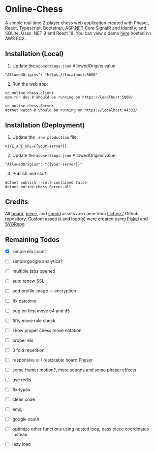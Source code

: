 # Online-Chess
A simple real time 2-player chess web application created with Phaser, React, Typescript, Bootstrap, ASP.NET Core SignalR and Identity, and SQLite. Uses .NET 9 and React 18.
You can view a demo [here](https://online-chess.xyz) hosted on AWS EC2.

## Installation (Local)

1. Update the `appsettings.json` AllowedOrigins value:
```
"AllowedOrigins": "https://localhost:5000"
```
2. Run the web app:
```
cd online-chess.client 
npm run dev # Should be running on https://localhost:5000/

cd online-chess.Server
dotnet watch # Should be running on https://localhost:44332/
```

## Installation (Deployment)

1. Update the `.env.production` file:
```
VITE_API_URL={{your-server}}
```
2. Update the `appsettings.json` AllowedOrigins value:
```
"AllowedOrigins": "{{your-server}}"
```
3. Publish and start:
```
dotnet publish --self-contained false
dotnet online-chess.Server.dll
```

## Credits
All [board](https://github.com/lichess-org/lila/blob/master/public/images/board/), [piece](https://github.com/lichess-org/lila/blob/master/public/piece/), and [sound](https://github.com/lichess-org/lila/blob/master/public/sound/) assets are came from [Lichess'](https://github.com/lichess-org/lila) Github repository. Custom asset(s) and logo(s) were created using [Piskel](https://www.piskelapp.com/) and [SVGRepo](https://www.svgrepo.com/svg/509810/chess-board).

## Remaining Todos
- [x] simple elo count
- [ ] simple google analytics?
- [ ] multiple tabs opened

- [ ] auto renew SSL
- [ ] add profile image -- encryption
- [ ] fix datetime
- [ ] bug on first move e4 and d5

- [ ] fifty move rule check
- [ ] show proper chess move notation
- [ ] proper elo
- [ ] 3 fold repetition
- [ ] responsive ui / resizeable board [Phaser](https://phaser.io/examples/v3.85.0/scalemanager/view/manually-resize)
- [ ] some framer motion?, more sounds and some phaser effects
- [ ] use redis
- [ ] fix types
- [ ] clean code
- [ ] emoji
- [ ] google oauth
- [ ] optimize other functions using nested loop, pass piece coordinates instead
- [ ] lazy load
